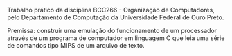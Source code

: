 Trabalho prático da disciplina BCC266 - Organização de Computadores, pelo Departamento de Computação da Universidade Federal de Ouro Preto.

Premissa: construir uma emulação do funcionamento de um processador através de um programa de computador em linguagem C que leia uma série de comandos tipo MIPS de um arquivo de texto.
